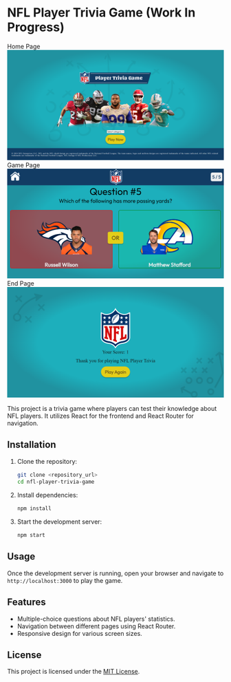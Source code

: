 # NFL Player Trivia Game (Work In Progress)

Home Page ![Home Page](homeScreenshot.png)
Game Page ![Game Page](gameScreenshot.png)
End Page ![End Page](endScreenshot.png)

This project is a trivia game where players can test their knowledge about NFL players. It utilizes React for the frontend and React Router for navigation.

## Installation

1. Clone the repository:

    ```bash
    git clone <repository_url>
    cd nfl-player-trivia-game
    ```

2. Install dependencies:

    ```bash
    npm install
    ```

3. Start the development server:

    ```bash
    npm start
    ```

## Usage

Once the development server is running, open your browser and navigate to `http://localhost:3000` to play the game.

## Features

- Multiple-choice questions about NFL players' statistics.
- Navigation between different pages using React Router.
- Responsive design for various screen sizes.

## License

This project is licensed under the [MIT License](LICENSE).
